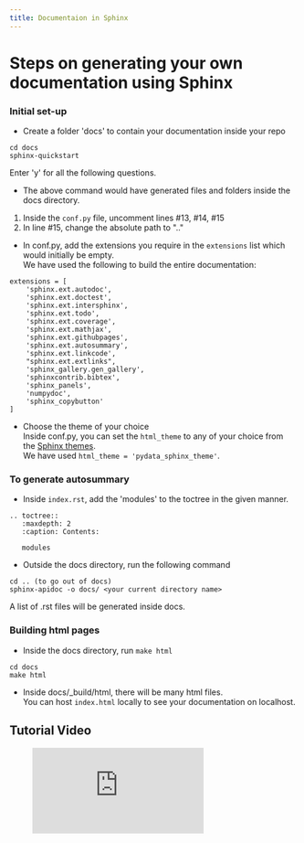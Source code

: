 ```yaml
---
title: Documentaion in Sphinx
---
```

# Steps on generating your own documentation using Sphinx
### Initial set-up
* Create a folder 'docs' to contain your documentation inside your repo
```
cd docs
sphinx-quickstart
```
Enter 'y' for all the following questions.

* The above command would have generated files and folders inside the docs directory. <br>
1. Inside the `conf.py` file, uncomment lines #13, #14, #15
2. In line #15, change the absolute path to ".."

* In conf.py, add the extensions you require in the `extensions` list which would initially be empty. <br>
We have used the following to build the entire documentation: <br>
```
extensions = [
    'sphinx.ext.autodoc',
    'sphinx.ext.doctest',
    'sphinx.ext.intersphinx',
    'sphinx.ext.todo',
    'sphinx.ext.coverage',
    'sphinx.ext.mathjax',
    'sphinx.ext.githubpages',
    'sphinx.ext.autosummary',
    'sphinx.ext.linkcode',
    "sphinx.ext.extlinks",
    'sphinx_gallery.gen_gallery',
    'sphinxcontrib.bibtex',
    'sphinx_panels',
    'numpydoc',
    'sphinx_copybutton'
]
```

* Choose the theme of your choice<br>
Inside conf.py, you can set the `html_theme` to any of your choice from the [Sphinx themes](https://sphinx-themes.org/). <br>
We have used `html_theme = 'pydata_sphinx_theme'`.

### To generate autosummary
* Inside `index.rst`, add the 'modules' to the toctree in the given manner.
```
.. toctree::
   :maxdepth: 2
   :caption: Contents:

   modules
```
* Outside the docs directory, run the following command
```
cd .. (to go out of docs)
sphinx-apidoc -o docs/ <your current directory name>
```
A list of .rst files will be generated inside docs.

### Building html pages
* Inside the docs directory, run `make html`
```
cd docs
make html
```
* Inside docs/_build/html, there will be many html files. <br>
You can host `index.html` locally to see your documentation on localhost.

## Tutorial Video
<figure class="video_container">
  <iframe src="https://drive.google.com/file/d/11kjhMHtKuwCT8kFiw5ttyjig2HDlOefd/view?usp=sharing" frameborder="0" allowfullscreen="true"> </iframe>
</figure>

